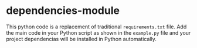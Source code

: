 # dependencies-module
This python code is a replacement of traditional ``requirements.txt`` file. Add the main code in your Python script as shown in the ``example.py`` file and your project dependencias will be installed in Python automatically.
